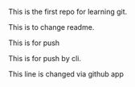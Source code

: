 This is the first repo for learning git.

This is to change readme.

This is for push

This is for push by cli.

This line is changed via github app
